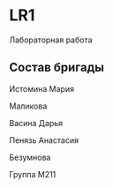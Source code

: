 # LR1
Лабораторная работа 

## Состав бригады

Истомина Мария

Маликова

Васина Дарья

Пенязь Анастасия

Безумнова


Группа М211
